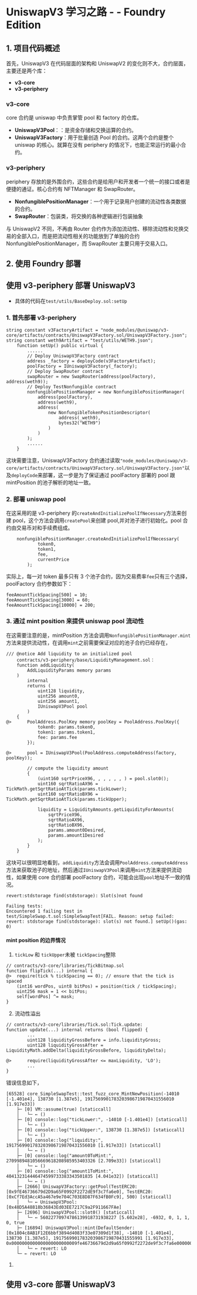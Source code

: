 # UniswapV3 学习之路 - - Foundry Edition

## 1. 项目代码概述

首先，UniswapV3 在代码层面的架构和 UniswapV2 的变化则不大，合约层面，主要还是两个库：

- **v3-core**
- **v3-periphery**

### **v3-core**

core 合约是 uniswap 中负责掌管 pool 和 factory 的仓库。

- **UniswapV3Pool**：：是资金存储和交换运算的合约。
- **UniswapV3Factory**：用于批量创造 Pool 的合约。这两个合约是整个 uniswap 的核心。就算在没有 periphery 的情况下，也能正常运行的最小合约。

### **v3-periphery**

periphery 存放的是外围合约，这些合约是给用户和开发者一个统一的接口或者是便捷的通证。核心合约有 NFTManager 和 SwapRouter。

- **NonfungiblePositionManager**：一个用于记录用户创建的流动性各类数据的合约。
- **SwapRouter**：包装类，将交换的各种逻辑进行包装抽象

与 UniswapV2 不同，不再由 Router 合约作为添加流动性、移除流动性和兑换交易的全部入口，而是把流动性相关的功能放到了单独的合约 NonfungiblePositionManager，而 SwapRouter 主要只用于交易入口。

## 2. 使用 Foundry 部署

## 使用 v3-periphery 部署 UniswapV3

- 具体的代码在`test/utils/BaseDeploy.sol:setUp`

### 1. 首先部署 v3-periphery

```solidity
string constant v3FactoryArtifact = "node_modules/@uniswap/v3-core/artifacts/contracts/UniswapV3Factory.sol/UniswapV3Factory.json";
string constant weth9Artifact = "test/utils/WETH9.json";
    function setUp() public virtual {
        ......
        // Deploy UniswapV3Factory contract
        address _factory = deployCode(v3FactoryArtifact);
        poolFactory = IUniswapV3Factory(_factory);
        // Deploy SwapRouter contract
        swapRouter = new SwapRouter(address(poolFactory), address(weth9));
        // Deploy TestNonfungible contract
        nonfungiblePositionManager = new NonfungiblePositionManager(
            address(poolFactory),
            address(weth9),
            address(
                new NonfungibleTokenPositionDescriptor(
                    address(_weth9),
                    bytes32("WETH9")
                )
            )
        );
        ......
    }
```

这块需要注意，UniswapV3Factory 合约通过读取`"node_modules/@uniswap/v3-core/artifacts/contracts/UniswapV3Factory.sol/UniswapV3Factory.json"`以及`deployCode`来部署，这一步是为了保证通过 poolFactory 部署的 pool 跟 mintPosition 的池子解析的地址一致。

### 2. 部署 uniswap pool

在这采用的是 v3-periphery 的`createAndInitializePoolIfNecessary`方法来创建 pool，这个方法会调用`createPool`来创建 pool,并对池子进行初始化。pool 合约由交易币对和手续费组成。

```solidity
    nonfungiblePositionManager.createAndInitializePoolIfNecessary(
			token0,
			token1,
			fee,
			currentPrice
		);
```

实际上，每一对 token 最多只有 3 个池子合约，因为交易费率`fee`只有三个选择，poolFactory 合约参数如下：

```solidity
feeAmountTickSpacing[500] = 10;
feeAmountTickSpacing[3000] = 60;
feeAmountTickSpacing[10000] = 200;
```

### 3. 通过 mint position 来提供 uniswap pool 流动性

在这需要注意的是，mintPosition 方法会调用`NonfungiblePositionManager.mint`方法来提供流动性，在调用`mint`之前需要保证对应的池子合约已经存在，

```solidity
/// @notice Add liquidity to an initialized pool
    contracts/v3-periphery/base/LiquidityManagement.sol：
    function addLiquidity(
    	AddLiquidityParams memory params
    )
    	internal
    	returns (
    		uint128 liquidity,
    		uint256 amount0,
    		uint256 amount1,
    		IUniswapV3Pool pool
    	)
    {
@>    	PoolAddress.PoolKey memory poolKey = PoolAddress.PoolKey({
    		token0: params.token0,
    		token1: params.token1,
    		fee: params.fee
    	});

@>     	pool = IUniswapV3Pool(PoolAddress.computeAddress(factory, poolKey));

    	// compute the liquidity amount
    	{
    		(uint160 sqrtPriceX96, , , , , , ) = pool.slot0();
    		uint160 sqrtRatioAX96 = TickMath.getSqrtRatioAtTick(params.tickLower);
    		uint160 sqrtRatioBX96 = TickMath.getSqrtRatioAtTick(params.tickUpper);

    		liquidity = LiquidityAmounts.getLiquidityForAmounts(
    			sqrtPriceX96,
    			sqrtRatioAX96,
    			sqrtRatioBX96,
    			params.amount0Desired,
    			params.amount1Desired
    		);
    	}
    }
```

这块可以很明显地看到，`addLiquidity`方法会调用`PoolAddress.computeAddress`方法来获取池子的地址，然后通过`IUniswapV3Pool`来调用`mint`方法来提供流动性，如果使用 core 合约部署 poolFactory 合约，可能会出现`pool`地址不一致的情况。

```shell
revert:stdstorage find(stdstorage): Slot(s)not found

Failing tests:
Encountered 1 failing test in test/SimpleSwap.t.sol:SimpleSwapTest[FAIL. Reason: setup failed: revert: stdstorage find(stdstorage): slot(s) not found.] setUp()(gas: 0)
```

#### mint position 的边界情况

1. `tickLow` 和 `tickUpper`未被 `tickSpacing`整除

```solidity
// contracts/v3-core/libraries/TickBitmap.sol
function flipTick(...) internal {
@>	require(tick % tickSpacing == 0); // ensure that the tick is spaced
	(int16 wordPos, uint8 bitPos) = position(tick / tickSpacing);
	uint256 mask = 1 << bitPos;
	self[wordPos] ^= mask;
}
```

2. 流动性溢出

```solidity
// contracts/v3-core/libraries/Tick.sol:Tick.update:
function update(...) internal returns (bool flipped) {
        ...
        uint128 liquidityGrossBefore = info.liquidityGross;
        uint128 liquidityGrossAfter = LiquidityMath.addDelta(liquidityGrossBefore, liquidityDelta);

@>      require(liquidityGrossAfter <= maxLiquidity, 'LO');
		...
}
```
错误信息如下，
```shell
[65528] core_SimpleSwapTest::test_fuzz_core_MintNewPosition(-14010 [-1.401e4], 138730 [1.387e5], 1917569901783203986719870431556010 [1.917e33])
    ├─ [0] VM::assume(true) [staticcall]
    │   └─ ← ()
    ├─ [0] console::log("tickLower:", -14010 [-1.401e4]) [staticcall]
    │   └─ ← ()
    ├─ [0] console::log("tickUpper:", 138730 [1.387e5]) [staticcall]
    │   └─ ← ()
    ├─ [0] console::log("liquidity:", 1917569901783203986719870431556010 [1.917e33]) [staticcall]
    │   └─ ← ()
    ├─ [0] console::log("amount0ToMint:", 2709989481056669618208985953403326 [2.709e33]) [staticcall]
    │   └─ ← ()
    ├─ [0] console::log("amount1ToMint:", 404132314446474599733383343501835 [4.041e32]) [staticcall]
    │   └─ ← ()
    ├─ [2666] UniswapV3Factory::getPool(TestERC20: [0x9fE46736679d2D9a65F0992F2272dE9f3c7fa6e0], TestERC20: [0xCf7Ed3AccA5a467e9e704C703E8D87F634fB0Fc9], 500) [staticcall]
    │   └─ ← UniswapV3Pool: [0x48D5A48818b36843Ed03EE7217C9a2F911667FAe]
    ├─ [2696] UniswapV3Pool::slot0() [staticcall]
    │   └─ ← 56022770974786139918731938227 [5.602e28], -6932, 0, 1, 1, 0, true
    ├─ [16894] UniswapV3Pool::mint(DefaultSender: [0x1804c8AB1F12E6bbf3894d4083f33e07309d1f38], -14010 [-1.401e4], 138730 [1.387e5], 1917569901783203986719870431555991 [1.917e33], 0x0000000000000000000000009fe46736679d2d9a65f0992f2272de9f3c7fa6e0000000000000000000000000cf7ed3acca5a467e9e704c703e8d87f634fb0fc900000000000000000000000000000000000000000000000000000000000001f4000000000000000000000000f39fd6e51aad88f6f4ce6ab8827279cfffb92266)
    │   └─ ← revert: LO
    └─ ← revert: LO
```

1.

## 使用 v3-core 部署 UniswapV3
